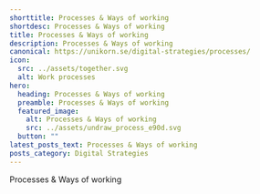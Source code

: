 ```yaml
---
shorttitle: Processes & Ways of working
shortdesc: Processes & Ways of working
title: Processes & Ways of working
description: Processes & Ways of working
canonical: https://unikorn.se/digital-strategies/processes/
icon:
  src: ../assets/together.svg
  alt: Work processes
hero:
  heading: Processes & Ways of working
  preamble: Processes & Ways of working
  featured_image:
    alt: Processes & Ways of working
    src: ../assets/undraw_process_e90d.svg
  button: ""
latest_posts_text: Processes & Ways of working
posts_category: Digital Strategies
---
```

Processes & Ways of working